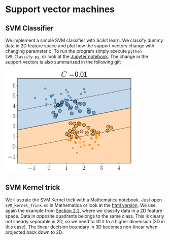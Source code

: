 # Support vector machines

## SVM Classifier
We implement a simple SVM classifier with Scikit learn. We classify dummy data in 2D feature space and plot how the support vectors change with changing parameter c. To run the program simply execute `python SVM_Classify.py`, or look at the [Jupyter notebook](./SVM_Classify.ipynb). The change in the support vectors is also summarized in the following gif:

![SVM classifier](./SVM_CExperiments.gif "SVM classifier.")


## SVM Kernel trick
We illustrate the SVM Kernel trick with a Mathematica notebook. Just open `SVM_Kernel_Trick.nb` in Mathematica or look at the [html version](http://htmlpreview.github.com/?https://github.com/ruehlef/Physics-Reports/tree/master/Chapter_9/9.3/SVM_Kernel_Trick.htm). We use again the example from [Section 2.2](../../Chapter_2/2.2), where we classify data in a 2D feature space. Data in opposite quadrants belongs to the same class. This is clearly not linearly separable in 2D, so we need to lift it to a higher dimension (3D in this case). The linear decision boundary in 3D becomes non-linear when projected back down to 2D.

